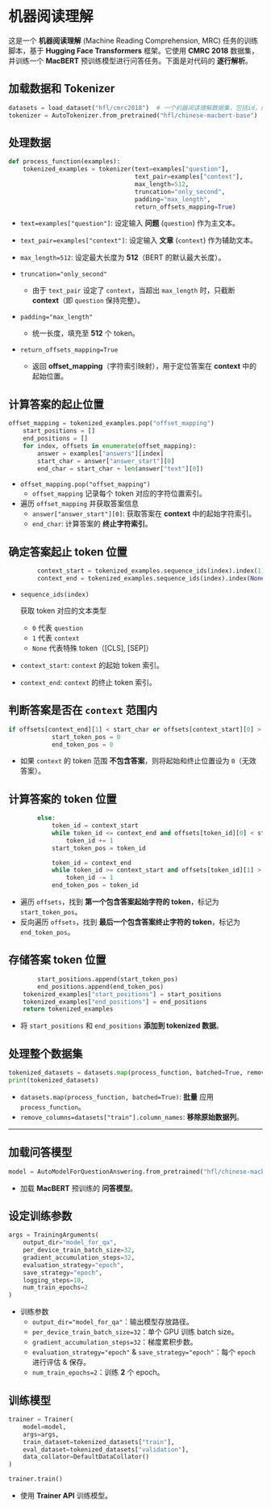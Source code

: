 # 机器阅读理解

这是一个 **机器阅读理解** (Machine Reading Comprehension, MRC) 任务的训练脚本，基于 **Hugging Face Transformers** 框架。它使用 **CMRC 2018** 数据集，并训练一个 **MacBERT** 预训练模型进行问答任务。下面是对代码的 **逐行解析**。

## **加载数据和 Tokenizer**

```python
datasets = load_dataset("hfl/cmrc2018")  # 一个机器阅读理解数据集，包括id，内容，问题，答案
tokenizer = AutoTokenizer.from_pretrained("hfl/chinese-macbert-base")
```

## 处理数据

```python
def process_function(examples):
    tokenized_examples = tokenizer(text=examples["question"],
                                   text_pair=examples["context"],
                                   max_length=512,
                                   truncation="only_second",
                                   padding="max_length",
                                   return_offsets_mapping=True)
```

- `text=examples["question"]`: 设定输入 **问题** (`question`) 作为主文本。

- `text_pair=examples["context"]`: 设定输入 **文章** (`context`) 作为辅助文本。

- `max_length=512`: 设定最大长度为 **512**（BERT 的默认最大长度）。

- ```
  truncation="only_second"
  ```

  - 由于 `text_pair` 设定了 `context`，当超出 `max_length` 时，只截断 **context**（即 `question` 保持完整）。

- ```
  padding="max_length"
  ```

  - 统一长度，填充至 **512** 个 token。

- ```
  return_offsets_mapping=True
  ```

  - 返回 **offset_mapping**（字符索引映射），用于定位答案在 **context** 中的起始位置。

## **计算答案的起止位置**

```python
offset_mapping = tokenized_examples.pop("offset_mapping")
    start_positions = []
    end_positions = []
    for index, offsets in enumerate(offset_mapping):
        answer = examples["answers"][index]
        start_char = answer["answer_start"][0]
        end_char = start_char + len(answer["text"][0])
```

- `offset_mapping.pop("offset_mapping")`
  - `offset_mapping` 记录每个 token 对应的字符位置索引。
- 遍历 `offset_mapping` 并获取答案信息
  - `answer["answer_start"][0]`: 获取答案在 **context** 中的起始字符索引。
  - `end_char`: 计算答案的 **终止字符索引**。

## **确定答案起止 token 位置**

```python
		context_start = tokenized_examples.sequence_ids(index).index(1)
        context_end = tokenized_examples.sequence_ids(index).index(None, context_start)-1
```

- ```
  sequence_ids(index)
  ```

  获取 token 对应的文本类型

  - `0` 代表 `question`
  - `1` 代表 `context`
  - `None` 代表特殊 token（[CLS], [SEP]）

- `context_start`: `context` 的起始 token 索引。

- `context_end`: `context` 的终止 token 索引。

## **判断答案是否在 `context` 范围内**

```python
if offsets[context_end][1] < start_char or offsets[context_start][0] > end_char:
            start_token_pos = 0
            end_token_pos = 0
```

- 如果 `context` 的 token 范围 **不包含答案**，则将起始和终止位置设为 `0`（无效答案）。

## **计算答案的 token 位置**

```python
        else:
            token_id = context_start
            while token_id <= context_end and offsets[token_id][0] < start_char:
                token_id += 1
            start_token_pos = token_id

            token_id = context_end
            while token_id >= context_start and offsets[token_id][1] > end_char:
                token_id -= 1
            end_token_pos = token_id
```

- 遍历 `offsets`，找到 **第一个包含答案起始字符的 token**，标记为 `start_token_pos`。
- 反向遍历 `offsets`，找到 **最后一个包含答案终止字符的 token**，标记为 `end_token_pos`。

## **存储答案 token 位置**

```python
        start_positions.append(start_token_pos)
        end_positions.append(end_token_pos)
    tokenized_examples["start_positions"] = start_positions
    tokenized_examples["end_positions"] = end_positions
    return tokenized_examples
```

- 将 `start_positions` 和 `end_positions` **添加到 tokenized 数据**。

## 处理整个数据集

```python
tokenized_datasets = datasets.map(process_function, batched=True, remove_columns=datasets["train"].column_names)
print(tokenized_datasets)
```

- `datasets.map(process_function, batched=True)`: **批量** 应用 `process_function`。
- `remove_columns=datasets["train"].column_names`: **移除原始数据列**。

------

## 加载问答模型

```python
model = AutoModelForQuestionAnswering.from_pretrained("hfl/chinese-macbert-base")
```

- 加载 **MacBERT** 预训练的 **问答模型**。

## **设定训练参数**

```python
args = TrainingArguments(
    output_dir="model_for_qa",
    per_device_train_batch_size=32,
    gradient_accumulation_steps=32,
    evaluation_strategy="epoch",
    save_strategy="epoch",
    logging_steps=10,
    num_train_epochs=2
)
```

- 训练参数
  - `output_dir="model_for_qa"`：输出模型存放路径。
  - `per_device_train_batch_size=32`：单个 GPU 训练 batch size。
  - `gradient_accumulation_steps=32`：梯度累积步数。
  - `evaluation_strategy="epoch"` & `save_strategy="epoch"`：每个 `epoch` 进行评估 & 保存。
  - `num_train_epochs=2`：训练 **2** 个 epoch。

## 训练模型

```python
trainer = Trainer(
    model=model,
    args=args,
    train_dataset=tokenized_datasets["train"],
    eval_dataset=tokenized_datasets["validation"],
    data_collator=DefaultDataCollator()
)

trainer.train()
```

- 使用 **Trainer API** 训练模型。